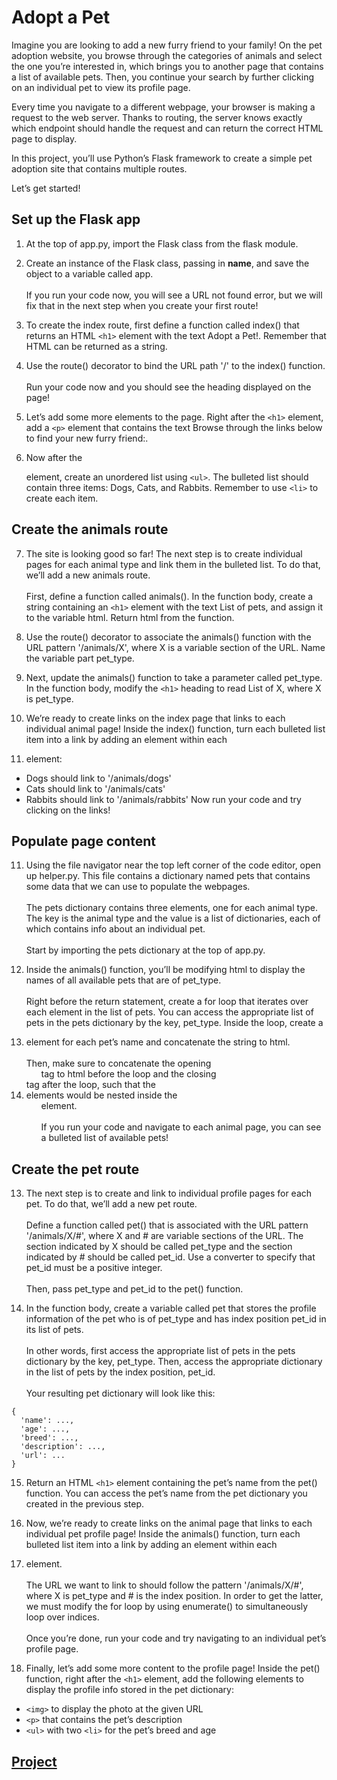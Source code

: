 # Adopt a Pet

Imagine you are looking to add a new furry friend to your family! On the pet adoption website, you browse through the categories of animals and select the one you’re interested in, which brings you to another page that contains a list of available pets. Then, you continue your search by further clicking on an individual pet to view its profile page.

Every time you navigate to a different webpage, your browser is making a request to the web server. Thanks to routing, the server knows exactly which endpoint should handle the request and can return the correct HTML page to display.

In this project, you’ll use Python’s Flask framework to create a simple pet adoption site that contains multiple routes.

Let’s get started!

## Set up the Flask app
1. At the top of app.py, import the Flask class from the flask module.

2. Create an instance of the Flask class, passing in __name__, and save the object to a variable called app.
<br /><br />If you run your code now, you will see a URL not found error, but we will fix that in the next step when you create your first route!

3. To create the index route, first define a function called index() that returns an HTML ```<h1>``` element with the text Adopt a Pet!. Remember that HTML can be returned as a string.

4. Use the route() decorator to bind the URL path '/' to the index() function.
<br /><br />Run your code now and you should see the heading displayed on the page!

5. Let’s add some more elements to the page. Right after the ```<h1>``` element, add a ```<p>``` element that contains the text Browse through the links below to find your new furry friend:.

6. Now after the <p> element, create an unordered list using ```<ul>```. The bulleted list should contain three items: Dogs, Cats, and Rabbits. Remember to use ```<li>``` to create each item.

## Create the animals route
7. The site is looking good so far! The next step is to create individual pages for each animal type and link them in the bulleted list. To do that, we’ll add a new animals route.
<br /><br />First, define a function called animals(). In the function body, create a string containing an ```<h1>``` element with the text List of pets, and assign it to the variable html. Return html from the function.

8. Use the route() decorator to associate the animals() function with the URL pattern '/animals/X', where X is a variable section of the URL. Name the variable part pet_type.

9. Next, update the animals() function to take a parameter called pet_type. In the function body, modify the ```<h1>``` heading to read List of X, where X is pet_type.

10. We’re ready to create links on the index page that links to each individual animal page! Inside the index() function, turn each bulleted list item into a link by adding an <a> element within each <li> element:
  * Dogs should link to '/animals/dogs'
  * Cats should link to '/animals/cats'
  * Rabbits should link to '/animals/rabbits'
Now run your code and try clicking on the links!

## Populate page content
11. Using the file navigator near the top left corner of the code editor, open up helper.py. This file contains a dictionary named pets that contains some data that we can use to populate the webpages.
<br /><br />The pets dictionary contains three elements, one for each animal type. The key is the animal type and the value is a list of dictionaries, each of which contains info about an individual pet.
<br /><br />Start by importing the pets dictionary at the top of app.py.

12. Inside the animals() function, you’ll be modifying html to display the names of all available pets that are of pet_type.
<br /><br />Right before the return statement, create a for loop that iterates over each element in the list of pets. You can access the appropriate list of pets in the pets dictionary by the key, pet_type. Inside the loop, create a <li> element for each pet’s name and concatenate the string to html.
<br /><br />Then, make sure to concatenate the opening <ul> tag to html before the loop and the closing </ul> tag after the loop, such that the <li> elements would be nested inside the <ul> element.
<br /><br />If you run your code and navigate to each animal page, you can see a bulleted list of available pets!

## Create the pet route
13. The next step is to create and link to individual profile pages for each pet. To do that, we’ll add a new pet route.
<br /><br />Define a function called pet() that is associated with the URL pattern '/animals/X/#', where X and # are variable sections of the URL. The section indicated by X should be called pet_type and the section indicated by # should be called pet_id. Use a converter to specify that pet_id must be a positive integer.
<br /><br />Then, pass pet_type and pet_id to the pet() function.

14. In the function body, create a variable called pet that stores the profile information of the pet who is of pet_type and has index position pet_id in its list of pets.
<br /><br />In other words, first access the appropriate list of pets in the pets dictionary by the key, pet_type. Then, access the appropriate dictionary in the list of pets by the index position, pet_id.
<br /><br />Your resulting pet dictionary will look like this:
```
{
  'name': ...,
  'age': ...,
  'breed': ...,
  'description': ...,
  'url': ...
}
```

15. Return an HTML ```<h1>``` element containing the pet’s name from the pet() function. You can access the pet’s name from the pet dictionary you created in the previous step.

16. Now, we’re ready to create links on the animal page that links to each individual pet profile page! Inside the animals() function, turn each bulleted list item into a link by adding an <a> element within each <li> element.
<br /><br />The URL we want to link to should follow the pattern '/animals/X/#', where X is pet_type and # is the index position. In order to get the latter, we must modify the for loop by using enumerate() to simultaneously loop over indices.
<br /><br />Once you’re done, run your code and try navigating to an individual pet’s profile page.

17. Finally, let’s add some more content to the profile page! Inside the pet() function, right after the ```<h1>``` element, add the following elements to display the profile info stored in the pet dictionary:
  * ```<img>``` to display the photo at the given URL
  * ```<p>``` that contains the pet’s description
  * ```<ul>``` with two ```<li>``` for the pet’s breed and age
  
 ## [Project](app.py)
